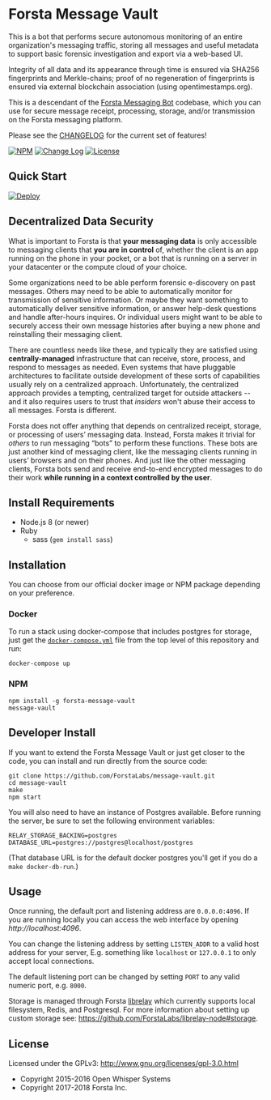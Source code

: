 Forsta Message Vault
========
This is a bot that performs secure autonomous monitoring of
an entire organization's messaging traffic, storing all messages
and useful metadata to support basic forensic investigation and export
via a web-based UI.

Integrity of all data and its appearance through time
is ensured via SHA256 fingerprints and Merkle-chains; proof of no regeneration
of fingerprints is ensured via external blockchain association
(using opentimestamps.org).

This is a descendant of the [Forsta Messaging Bot](https://github.com/ForstaLabs/messaging-bot)
codebase, which you can use for secure message receipt, processing, storage, and/or transmission
on the Forsta messaging platform.

Please see the [CHANGELOG](https://github.com/ForstaLabs/message-vault/blob/master/CHANGELOG.md)
for the current set of features!

[![NPM](https://img.shields.io/npm/v/forsta-message-vault.svg)](https://www.npmjs.com/package/forsta-message-vault)
[![Change Log](https://img.shields.io/badge/change-log-blue.svg)](https://github.com/ForstaLabs/message-vault/blob/master/CHANGELOG.md)
[![License](https://img.shields.io/npm/l/forsta-message-vault.svg)](https://github.com/ForstaLabs/message-vault)


Quick Start
--------
[![Deploy](https://www.herokucdn.com/deploy/button.svg)](https://heroku.com/deploy?template=https://github.com/ForstaLabs/message-vault)



Decentralized Data Security
--------
What is important to Forsta is that **your messaging data** is only accessible to
messaging clients that **you are in control** of, whether the client is an app
running on the phone in your pocket, or a bot that is running on a server in your
datacenter or the compute cloud of your choice.

Some organizations need to be able perform forensic e-discovery on past
messages. Others may need to be able to automatically monitor for
transmission of sensitive information. Or maybe they want something to
automatically deliver sensitive information, or answer
help-desk questions and handle after-hours inquires. Or individual users
might want to be able to securely access their own message histories after
buying a new phone and reinstalling their messaging client.

There are countless needs like these, and typically they are satisfied using
**centrally-managed** infrastructure that can receive, store, process, and respond
to messages as needed. Even systems that have pluggable architectures
to facilitate outside development of these sorts of capabilities usually rely on a
centralized approach. Unfortunately, the centralized approach provides a
tempting, centralized target for outside
attackers -- and it also requires users to trust that *insiders* won't abuse
their access to all messages. Forsta is different.

Forsta does not offer anything that depends on centralized receipt, storage, or
processing of users’ messaging data.  Instead, Forsta makes it trivial for
*others* to run messaging “bots” to perform these functions. These bots are just
another kind of messaging client, like the messaging clients running in users’
browsers and on their phones. And just like the other messaging clients, Forsta
bots send and receive end-to-end encrypted messages to do their work **while
running in a context controlled by the user**.


Install Requirements
--------
 * Node.js 8 (or newer)
 * Ruby
   * sass (`gem install sass`)


Installation
--------
You can choose from our official docker image or NPM package depending on your
preference.

### Docker
To run a stack using docker-compose that includes postgres for storage, just
get the [`docker-compose.yml`](./docker-compose.yml) file from the top level
of this repository and run:

    docker-compose up

### NPM
    npm install -g forsta-message-vault
    message-vault


Developer Install
--------
If you want to extend the Forsta Message Vault or just get closer to the code,
you can install and run directly from the source code:

    git clone https://github.com/ForstaLabs/message-vault.git
    cd message-vault
    make
    npm start

You will also need to have an instance of Postgres available. Before running
the server, be sure to set the following environment variables:

    RELAY_STORAGE_BACKING=postgres
    DATABASE_URL=postgres://postgres@localhost/postgres

(That database URL is for the default docker postgres you'll get if you do a `make docker-db-run`.)


Usage
--------
Once running, the default port and listening address are `0.0.0.0:4096`.  If
you are running locally you can access the web interface by opening
*http://localhost:4096*.

You can change the listening address by setting `LISTEN_ADDR` to a valid host
address for your server, E.g. something like `localhost` or `127.0.0.1` to only
accept local connections.

The default listening port can be changed by setting `PORT` to any valid
numeric port, e.g. `8000`.

Storage is managed through Forsta
[librelay](https://github.com/ForstaLabs/librelay-node) which currently
supports local filesystem, Redis, and Postgresql.  For more information about setting
up custom storage see: https://github.com/ForstaLabs/librelay-node#storage.


License
--------
Licensed under the GPLv3: http://www.gnu.org/licenses/gpl-3.0.html

* Copyright 2015-2016 Open Whisper Systems
* Copyright 2017-2018 Forsta Inc.

